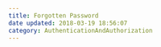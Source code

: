 ```yaml
---
title: Forgotten Password
date updated: 2018-03-19 18:56:07
category: AuthenticationAndAuthorization
---
```

